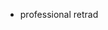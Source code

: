 - professional retrad

<!---
shikuzu/shikuzu is a ✨ special ✨ repository because its `README.md` (this file) appears on your GitHub profile.
You can click the Preview link to take a look at your changes.
--->
